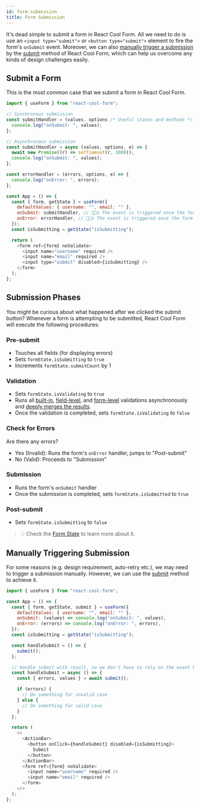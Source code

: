 ```yaml
---
id: form-submission
title: Form Submission
---
```


It's dead simple to submit a form in React Cool Form. All we need to do is use an `<input type="submit">` or `<button type="submit">` element to fire the form's `onSubmit` event. Moreover, we can also [manually trigger a submission](#manually-triggering-submission) by the [submit](../api-reference/use-form#submit) method of React Cool Form, which can help us overcome any kinds of design challenges easily.

## Submit a Form

This is the most common case that we submit a form in React Cool Form.

```js
import { useForm } from "react-cool-form";

// Synchronous submission
const submitHandler = (values, options /* Useful states and methods */, e) => {
  console.log("onSubmit: ", values);
};

// Asynchronous submission
const submitHandler = async (values, options, e) => {
  await new Promise((r) => setTimeout(r, 2000));
  console.log("onSubmit: ", values);
};

const errorHandler = (errors, options, e) => {
  console.log("onError: ", errors);
};

const App = () => {
  const { form, getState } = useForm({
    defaultValues: { username: "", email: "" },
    onSubmit: submitHandler, // 🙆🏻‍♀️ The event is triggered once the form is valid
    onError: errorHandler, // 🙅🏻‍♀️ The event is triggered once the form is invalid (optional)
  });
  const isSubmitting = getState("isSubmitting");

  return (
    <form ref={form} noValidate>
      <input name="username" required />
      <input name="email" required />
      <input type="submit" disabled={isSubmitting} />
    </form>
  );
};
```

## Submission Phases

You might be curious about what happened after we clicked the submit button? Whenever a form is attempting to be submitted, React Cool Form will execute the following procedures:

### Pre-submit

- Touches all fields (for displaying errors)
- Sets `formState.isSubmitting` to `true`
- Increments `formState.submitCount` by 1

### Validation

- Sets `formState.isValidating` to `true`
- Runs all [built-in](./validation-guide#built-in-validation), [field-level](./validation-guide#field-level-validation), and [form-level](./validation-guide#form-level-validation) validations asynchronously and [deeply merges the results](./validation-guide#how-to-run).
- Once the validation is completed, sets `formState.isValidating` to `false`

### Check for Errors

Are there any errors?

- Yes (Invalid): Runs the form's `onError` handler, jumps to "Post-submit"
- No (Valid): Proceeds to "Submission"

### Submission

- Runs the form's `onSubmit` handler
- Once the submission is completed, sets `formState.isSubmitted` to `true`

### Post-submit

- Sets `formState.isSubmitting` to `false`

> 💡 Check the [Form State](./form-state#about-the-form-state) to learn more about it.

## Manually Triggering Submission

For some reasons (e.g. design requirement, auto-retry etc.), we may need to trigger a submission manually. However, we can use the [submit](../api-reference/use-form#submit) method to achieve it.

```js {22}
import { useForm } from "react-cool-form";

const App = () => {
  const { form, getState, submit } = useForm({
    defaultValues: { username: "", email: "" },
    onSubmit: (values) => console.log("onSubmit: ", values),
    onError: (errors) => console.log("onError: ", errors),
  });
  const isSubmitting = getState("isSubmitting");

  const handleSubmit = () => {
    submit();
  };

  // Handle submit with result, so we don't have to rely on the event handlers
  const handleSubmit = async () => {
    const { errors, values } = await submit();

    if (errors) {
      // Do something for invalid case
    } else {
      // Do something for valid case
    }
  };

  return (
    <>
      <ActionBar>
        <button onClick={handleSubmit} disabled={isSubmitting}>
          Submit
        </button>
      </ActionBar>
      <form ref={form} noValidate>
        <input name="username" required />
        <input name="email" required />
      </form>
    </>
  );
};
```
